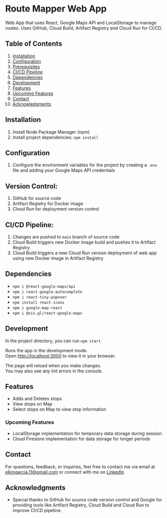 # Route Mapper Web App
Web App that uses React, Google Maps API and LocalStorage to manage routes. Uses GitHub, Cloud Build, Artifact Registry and Cloud Run for CI/CD.

## Table of Contents

1. [Installation](#installation)
2. [Configuration](#configuration)
3. [Prerequisites](#version-control)
4. [CI/CD Pipeline](#ci/cd-pipeline)
5. [Dependencies](#dependencies)
6. [Development](#development)
7. [Features](#features)
7. [Upcoming Features](#upcoming-features)
8. [Contact](#contact)
8. [Acknowledgments](#acknowledgements)

## Installation

1. Install Node Package Manager (npm)
2. Install project dependencies: `npm install`
   
## Configuration

1. Configure the environment variables for the project by creating a `.env` file and adding your Google Maps API credentials
  
## Version Control:

1. GitHub for source code
2. Artifact Registry for Docker image
3. Cloud Run for deployment version control

## CI/CD Pipeline:

1. Changes are pushed to `main` branch of source code
2. Cloud Build triggers new Docker image build and pushes it to Artifact Registry
3. Cloud Build triggers a new Cloud Run version deployment of web app using new Docker image in Artifact Registry

## Dependencies
- `npm i @react-google-maps/api`
- `npm i react-google-autocomplete`
- `npm i react-tiny-popover`
- `npm install react-icons`
- `npm i google-map-react`
- `npm i @vis.gl/react-google-maps`

## Development

In the project directory, you can run `npm start`

Runs the app in the development mode.\
Open [http://localhost:3000](http://localhost:3000) to view it in your browser.

The page will reload when you make changes.\
You may also see any lint errors in the console.

## Features

- Adds and Deletes stops
- View stops on Map
- Select stops on Map to view stop information
  
### Upcoming Features
- LocalStorage implementation for temporary data storage during session
- Cloud Firestore implementation for data storage for longer periods

## Contact

For questions, feedback, or inquiries, feel free to contact me via email at elkingarcia.11@gmail.com or connect with me on [LinkedIn](https://www.linkedin.com/in/elkingarcia11/)

## Acknowledgments

- Special thanks to GitHub for source code version control and Google for providing tools like Artifact Registry, Cloud Build and Cloud Run to improve CI/CD pipeline.
